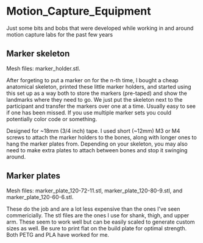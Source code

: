 # Motion_Capture_Equipment
 Just some bits and bobs that were developed while working in and around motion capture labs for the past few years

## Marker skeleton

Mesh files: marker_holder.stl. 

After forgeting to put a marker on for the n-th time, I bought a cheap anatomical skeleton, printed these little marker holders, and started using this set up as a way both to store the markers (pre-taped) and show the landmarks where they need to go. We just put the skeleton next to the participant and transfer the markers over one at a time. Usually easy to see if one has been missed. If you use multiple marker sets you could potentially color code or something. 

Designed for ~18mm (3/4 inch) tape. I used short (~12mm) M3 or M4 screws to attach the marker holders to the bones, along with longer ones to hang the marker plates from. Depending on your skeleton, you may also need to make extra plates to attach between bones and stop it swinging around.

## Marker plates

Mesh files: marker_plate_120-72-11.stl, marker_plate_120-80-9.stl, and marker_plate_120-60-6.stl. 

These do the job and are a lot less expensive than the ones I've seen commericially. The stl files are the ones I use for shank, thigh, and upper arm. These seem to work well but can be easily scaled to generate custom sizes as well. Be sure to print flat on the build plate for optimal strength. Both PETG and PLA have worked for me.